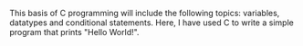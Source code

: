 This basis of C programming will include the following topics: variables, datatypes and conditional statements.
Here, I have used C to write a simple program that prints "Hello World!".